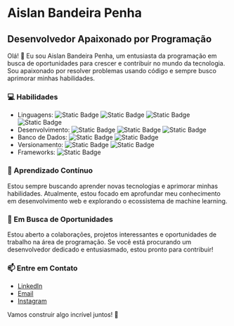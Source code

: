# Aislan Bandeira Penha
## Desenvolvedor Apaixonado por Programação

Olá! 👋 Eu sou Aislan Bandeira Penha, um entusiasta da programação em busca de oportunidades para crescer e contribuir no mundo da tecnologia. Sou apaixonado por resolver problemas usando código e sempre busco aprimorar minhas habilidades.

### 💻 Habilidades
- Linguagens: ![Static Badge](https://img.shields.io/badge/Python-blank?logo=python&color=black) ![Static Badge](https://img.shields.io/badge/JavaScript-blank?logo=javascript&color=black) ![Static Badge](https://img.shields.io/badge/Java-blank?logo=java&color=black) ![Static Badge](https://img.shields.io/badge/PHP-blank?logo=php&color=black)
- Desenvolvimento: ![Static Badge](https://img.shields.io/badge/HTML-blank?logo=html5) ![Static Badge](https://img.shields.io/badge/CSS-blank?logo=css3) ![Static Badge](https://img.shields.io/badge/BootStrap-blank?logo=bootstrap)
- Banco de Dados: ![Static Badge](https://img.shields.io/badge/MySQL-black?logo=mysql&color=white) ![Static Badge](https://img.shields.io/badge/MongoDB-black?logo=mongodb&color=white) 
- Versionamento: ![Static Badge](https://img.shields.io/badge/GIT-black?logo=git&color=%23449468) ![Static Badge](https://img.shields.io/badge/GitHub-black?logo=github&color=%23449468)
- Frameworks: ![Static Badge](https://img.shields.io/badge/React-black?logo=react&color=red)
       
### 🌱 Aprendizado Contínuo
Estou sempre buscando aprender novas tecnologias e aprimorar minhas habilidades. Atualmente, estou focado em aprofundar meu conhecimento em desenvolvimento web e explorando o ecossistema de machine learning.

### 🤝 Em Busca de Oportunidades
Estou aberto a colaborações, projetos interessantes e oportunidades de trabalho na área de programação. Se você está procurando um desenvolvedor dedicado e entusiasmado, estou pronto para contribuir!

### 📫 Entre em Contato
- [LinkedIn](https://www.linkedin.com/in/aislan-penha-567aa137)
- [Email](mailto:aislan.penha@gmail.com)
- [Instagram](https://www.instagram.com/kingpenha)

Vamos construir algo incrível juntos! 🚀
                                    
